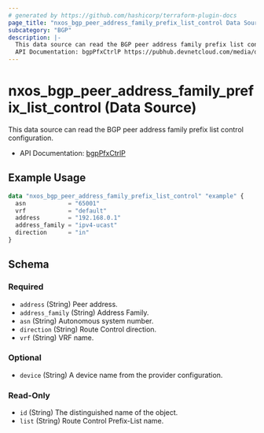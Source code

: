```yaml
---
# generated by https://github.com/hashicorp/terraform-plugin-docs
page_title: "nxos_bgp_peer_address_family_prefix_list_control Data Source - terraform-provider-nxos"
subcategory: "BGP"
description: |-
  This data source can read the BGP peer address family prefix list control configuration.
  API Documentation: bgpPfxCtrlP https://pubhub.devnetcloud.com/media/dme-docs-10-2-2/docs/Routing%20and%20Forwarding/bgp:PfxCtrlP/
---
```


# nxos_bgp_peer_address_family_prefix_list_control (Data Source)

This data source can read the BGP peer address family prefix list control configuration.

- API Documentation: [bgpPfxCtrlP](https://pubhub.devnetcloud.com/media/dme-docs-10-2-2/docs/Routing%20and%20Forwarding/bgp:PfxCtrlP/)

## Example Usage

```terraform
data "nxos_bgp_peer_address_family_prefix_list_control" "example" {
  asn            = "65001"
  vrf            = "default"
  address        = "192.168.0.1"
  address_family = "ipv4-ucast"
  direction      = "in"
}
```

<!-- schema generated by tfplugindocs -->
## Schema

### Required

- `address` (String) Peer address.
- `address_family` (String) Address Family.
- `asn` (String) Autonomous system number.
- `direction` (String) Route Control direction.
- `vrf` (String) VRF name.

### Optional

- `device` (String) A device name from the provider configuration.

### Read-Only

- `id` (String) The distinguished name of the object.
- `list` (String) Route Control Prefix-List name.


